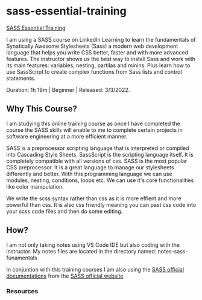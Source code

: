 # sass-essential-training

[SASS Essential Training](https://www.linkedin.com/learning/sass-essential-training-15630917/sass-syntax?autoplay=true&u=93622354)

I am using a SASS course on LinkedIn Learning to learn the fundamentals of Synatically Awesome Stylesheets (Sass) a modern web development language that helps you write CSS better, faster and with more advanced features. The instructor shows us the best way to install Sass and work with its main features: variables, nesting, partilas and minins. Plus learn how to use SassScript to create complex functions from Sass lists and control statements.

Duration: 1h 19m | Beginner | Released: 3/3/2022.

## Why This Course?

I am studying this online training course as once I have completed the course the SASS skills will enable to me to complete certain projects in software engineering at a more efficient manner.

SASS is a preprocessor scripting language that is interpreted or compiled into Cascading Style Sheets. SassScript is the scripting language itself. It is completely compatible with all versions of css.
SASS is the most popular CSS preprocessor. It is a great language to manage our stylesheets differently and better. With this programming language we can use modules, nesting, conditions, loops etc. We can use it's core functionalities like color manipulation.

We write the scss syntax rather than css as it is more effient and more powerful than css. It is also css friendly meaning you can past css code into your scss code files and then do some editing.

## How?

I am not only taking notes using VS Code IDE but also coding with the instructor. My notes files are located in the directory named: notes-sass-funamentals

In conjuntion with this training courses I am also using the [SASS official documentations](https://sass-lang.com/documentation/) from the [SASS official website](https://sass-lang.com/) 


### Resources







